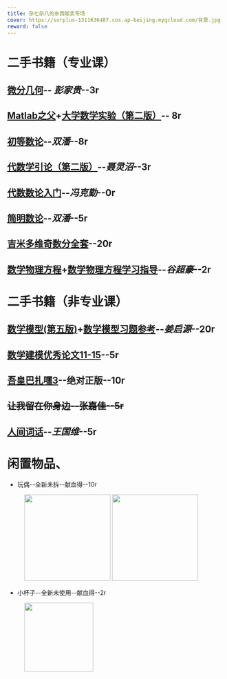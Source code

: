```yaml
---
title: 杂七杂八的东西贩卖专场
cover: https://surplus-1311636487.cos.ap-beijing.myqcloud.com/背景.jpg
reward: false
---
```

# 二手书籍（专业课）
## [微分几何](https://surplus-1311636487.cos.ap-beijing.myqcloud.com/微分几何.jpg)-- *彭家贵*--3r    
## [Matlab之父](https://surplus-1311636487.cos.ap-beijing.myqcloud.com/Matlab1.jpg)+[大学数学实验（第二版）](https://surplus-1311636487.cos.ap-beijing.myqcloud.com/Matlab2.jpg)-- 8r
## [初等数论](https://surplus-1311636487.cos.ap-beijing.myqcloud.com/初等数论.jpg)--*双潘*--8r
## [代数学引论（第二版）](https://surplus-1311636487.cos.ap-beijing.myqcloud.com/代数学引论.jpg)--*聂灵沼*--3r
## [代数数论入门](https://surplus-1311636487.cos.ap-beijing.myqcloud.com/代数数论入门.jpg)--*冯克勤*--0r
## [简明数论](https://surplus-1311636487.cos.ap-beijing.myqcloud.com/简明数论.jpg)--*双潘*--5r
## [吉米多维奇数分全套](https://surplus-1311636487.cos.ap-beijing.myqcloud.com/吉米多维奇.jpg)--20r
## [数学物理方程](https://surplus-1311636487.cos.ap-beijing.myqcloud.com/数学物理方程学习指导.jpg)+[数学物理方程学习指导](https://surplus-1311636487.cos.ap-beijing.myqcloud.com/数学物理方程学习指导.jpg)--*谷超豪*--2r
# 二手书籍（非专业课）
## [数学模型(第五版)](https://surplus-1311636487.cos.ap-beijing.myqcloud.com/数学模型习题参考书.jpg)+[数学模型习题参考](https://surplus-1311636487.cos.ap-beijing.myqcloud.com/数学模型习题参考书.jpg)--*姜启源*--20r
## [数学建模优秀论文11-15](https://surplus-1311636487.cos.ap-beijing.myqcloud.com/数学建模优秀论文.jpg)--5r
## [吾皇巴扎嘿3](https://surplus-1311636487.cos.ap-beijing.myqcloud.com/巴扎嘿.jpg)--绝对正版--10r
## ~~让我留在你身边--张嘉佳--5r~~
## [人间词话](https://surplus-1311636487.cos.ap-beijing.myqcloud.com/人间词话.jpg)--*王国维*--5r
# 闲置物品、
* 玩偶--全新未拆--献血得--10r
<figure class="twice">
    <img src="https://surplus-1311636487.cos.ap-beijing.myqcloud.com/dog1.jpg" width = "200">
    <img src="https://surplus-1311636487.cos.ap-beijing.myqcloud.com/dog2.jpg" width = "200">
</figure>

* 小杯子--全新未使用--献血得--2r
<figure class="twice">
    <img src="https://surplus-1311636487.cos.ap-beijing.myqcloud.com/杯子.jpg" width = "160">
</figure>
